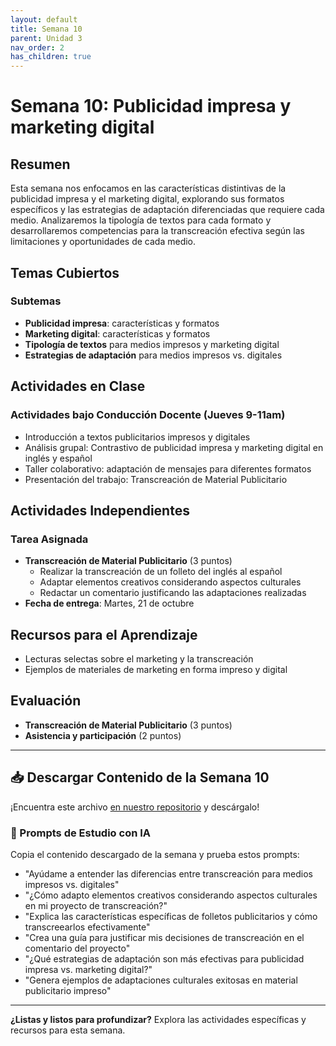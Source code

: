 ```yaml
---
layout: default
title: Semana 10
parent: Unidad 3
nav_order: 2
has_children: true
---
```


# Semana 10: Publicidad impresa y marketing digital

## Resumen

Esta semana nos enfocamos en las características distintivas de la publicidad impresa y el marketing digital, explorando sus formatos específicos y las estrategias de adaptación diferenciadas que requiere cada medio. Analizaremos la tipología de textos para cada formato y desarrollaremos competencias para la transcreación efectiva según las limitaciones y oportunidades de cada medio.

## Temas Cubiertos

### Subtemas
- **Publicidad impresa**: características y formatos
- **Marketing digital**: características y formatos
- **Tipología de textos** para medios impresos y marketing digital
- **Estrategias de adaptación** para medios impresos vs. digitales

## Actividades en Clase

### Actividades bajo Conducción Docente (Jueves 9-11am)
- Introducción a textos publicitarios impresos y digitales
- Análisis grupal: Contrastivo de publicidad impresa y marketing digital en inglés y español
- Taller colaborativo: adaptación de mensajes para diferentes formatos
- Presentación del trabajo: Transcreación de Material Publicitario

## Actividades Independientes

### Tarea Asignada
- **Transcreación de Material Publicitario** (3 puntos)
  - Realizar la transcreación de un folleto del inglés al español
  - Adaptar elementos creativos considerando aspectos culturales
  - Redactar un comentario justificando las adaptaciones realizadas
- **Fecha de entrega**: Martes, 21 de octubre

## Recursos para el Aprendizaje

- Lecturas selectas sobre el marketing y la transcreación
- Ejemplos de materiales de marketing en forma impreso y digital

## Evaluación

- **Transcreación de Material Publicitario** (3 puntos)
- **Asistencia y participación** (2 puntos)

---

## 📥 Descargar Contenido de la Semana 10
¡Encuentra este archivo [en nuestro repositorio](https://github.com/alainamb/uic_tr14-trad-comercial/blob/main/unidad3/semana10/semana10-resumen.md) y descárgalo!

### 🤖 Prompts de Estudio con IA
Copia el contenido descargado de la semana y prueba estos prompts:
- "Ayúdame a entender las diferencias entre transcreación para medios impresos vs. digitales"
- "¿Cómo adapto elementos creativos considerando aspectos culturales en mi proyecto de transcreación?"
- "Explica las características específicas de folletos publicitarios y cómo transcreearlos efectivamente"
- "Crea una guía para justificar mis decisiones de transcreación en el comentario del proyecto"
- "¿Qué estrategias de adaptación son más efectivas para publicidad impresa vs. marketing digital?"
- "Genera ejemplos de adaptaciones culturales exitosas en material publicitario impreso"

---

**¿Listas y listos para profundizar?** Explora las actividades específicas y recursos para esta semana.
